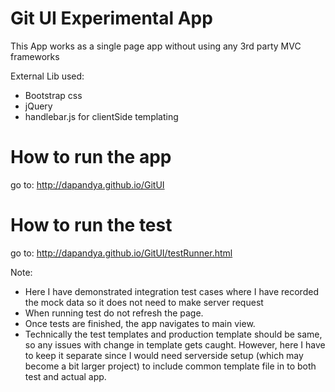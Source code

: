 # Git UI Experimental App

This App works as a single page app without using any 3rd party MVC frameworks

External Lib used:
- Bootstrap css
- jQuery
- handlebar.js for clientSide templating

# How to run the app
go to: http://dapandya.github.io/GitUI

# How to run the test
go to: http://dapandya.github.io/GitUI/testRunner.html

Note:
- Here I have demonstrated integration test cases where I have recorded the mock data so it does not need to make server request
- When running test do not refresh the page.
- Once tests are finished, the app navigates to main view.
- Technically the test templates and production template should be same, so any issues with change in template gets caught.
However, here I have to keep it separate since I would need serverside setup (which may become a bit larger project) to include common template file in to both test and actual app.
